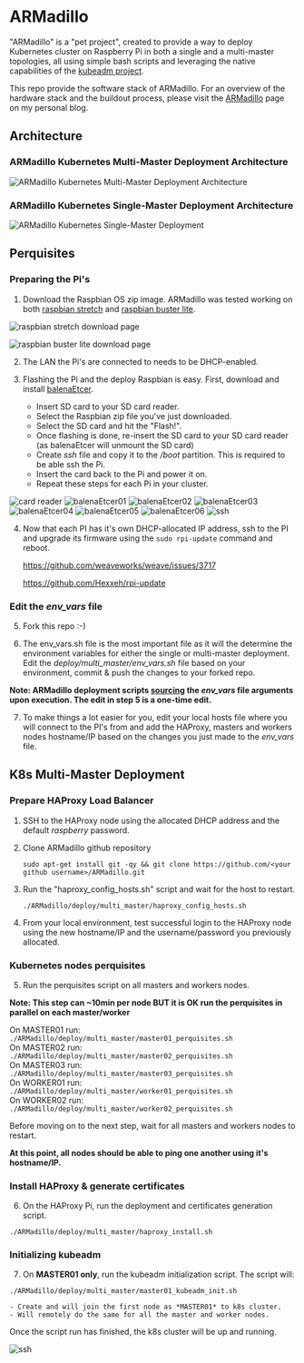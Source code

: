 # ARMadillo

"ARMadillo" is a "pet project", created to provide a way to deploy Kubernetes cluster on Raspberry Pi in both a single and a multi-master topologies, all using simple bash scripts and leveraging the native capabilities of the [kubeadm project](https://kubernetes.io/docs/reference/setup-tools/kubeadm/kubeadm/).

This repo provide the software stack of ARMadillo. For an overview of the hardware stack and the buildout process, please visit the [ARMadillo](http://thewalkingdevs.io/tag/armadillo/) page on my personal blog.

## Architecture
### ARMadillo Kubernetes Multi-Master Deployment Architecture
![ARMadillo Kubernetes Multi-Master Deployment Architecture](img/architecture/multi_master_logical.png)

### ARMadillo Kubernetes Single-Master Deployment Architecture
![ARMadillo Kubernetes Single-Master Deployment](img/architecture/single_master_logical.png)

## Perquisites
### Preparing the Pi's

1. Download the Raspbian OS zip image. ARMadillo was tested working on both [raspbian stretch](https://downloads.raspberrypi.org/raspbian/images/raspbian-2019-04-09/) and [raspbian buster lite](https://www.raspberrypi.org/downloads/raspbian/).

![raspbian stretch download page](img/raspbian/stretch.png)

![raspbian buster lite download page](img/raspbian/buster.png)

2. The LAN the Pi's are connected to needs to be DHCP-enabled. 

3. Flashing the Pi and the deploy Raspbian is easy. First, download and install [balenaEtcer](https://www.balena.io/etcher/?ref=etcher_footer).
    -   Insert SD card to your SD card reader.
    -   Select the Raspbian zip file you've just downloaded.
    -   Select the SD card and hit the "Flash!".
    -   Once flashing is done, re-insert the SD card to your SD card reader (as balenaEtcer will unmount the SD card)
    -   Create *ssh* file and copy it to the */boot* partition. This is required to be able ssh the Pi. 
    -   Insert the card back to the Pi and power it on.
    -   Repeat these steps for each Pi in your cluster.  

![card reader](img/balenaEtcer/reader.jpg)
![balenaEtcer01](img/balenaEtcer/01.png)
![balenaEtcer02](img/balenaEtcer/02.png)
![balenaEtcer03](img/balenaEtcer/03.png)
![balenaEtcer04](img/balenaEtcer/04.png)
![balenaEtcer05](img/balenaEtcer/05.png)
![balenaEtcer06](img/balenaEtcer/06.png)
![ssh](img/balenaEtcer/ssh.png)

4. Now that each PI has it's own DHCP-allocated IP address, ssh to the PI and upgrade its firmware using the 
```sudo rpi-update``` command and reboot.

	<https://github.com/weaveworks/weave/issues/3717>
    
	<https://github.com/Hexxeh/rpi-update>

### Edit the *env_vars* file

5. Fork this repo :-)

6. The env_vars.sh file is the most important file as it will the determine the environment variables for either the single or multi-master deployment. Edit the *deploy/multi_master/env_vars.sh* file based on your environment, commit & push the changes to your forked repo.

**Note: ARMadillo deployment scripts [sourcing](https://linuxize.com/post/bash-source-command/) the _env_vars_ file arguments upon execution. The edit in step 5 is a one-time edit.**

7. To make things a lot easier for you, edit your local hosts file where you will connect to the PI's from and add the HAProxy, masters and workers nodes hostname/IP based on the changes you just made to the *env_vars* file. 

## K8s Multi-Master Deployment
### Prepare HAProxy Load Balancer

1. SSH to the HAProxy node using the allocated DHCP address and the default *raspberry* password.

2. Clone ARMadillo github repository

	```sudo apt-get install git -qy && git clone https://github.com/<your github username>/ARMadillo.git```

3. Run the "haproxy_config_hosts.sh" script and wait for the host to restart.

	```./ARMadillo/deploy/multi_master/haproxy_config_hosts.sh```

4. From your local environment, test successful login to the HAProxy node using the new hostname/IP and the username/password you previously allocated.

### Kubernetes nodes perquisites

5. Run the perquisites script on all masters and workers nodes.

**Note: This step can ~10min per node BUT it is OK run the perquisites in parallel on each master/worker**

On MASTER01 run: ```./ARMadillo/deploy/multi_master/master01_perquisites.sh```<br/>
On MASTER02 run: ```./ARMadillo/deploy/multi_master/master02_perquisites.sh```<br/>
On MASTER03 run: ```./ARMadillo/deploy/multi_master/master03_perquisites.sh```<br/>
On WORKER01 run: ```./ARMadillo/deploy/multi_master/worker01_perquisites.sh```<br/>
On WORKER02 run: ```./ARMadillo/deploy/multi_master/worker02_perquisites.sh```

Before moving on to the next step, wait for all masters and workers nodes to restart. 

**At this point, all nodes should be able to ping one another using it's hostname/IP.**

### Install HAProxy & generate certificates

6. On the HAProxy Pi, run the deployment and certificates generation script.

```./ARMadillo/deploy/multi_master/haproxy_install.sh```

### Initializing kubeadm

7. On **MASTER01 only**, run the kubeadm initialization script. The script will:

```./ARMadillo/deploy/multi_master/master01_kubeadm_init.sh```

    - Create and will join the first node as *MASTER01* to k8s cluster.
    - Will remotely do the same for all the master and worker nodes. 

Once the script run has finished, the k8s cluster will be up and running.

![ssh](img/kubeadm/k8s_ready.png)
